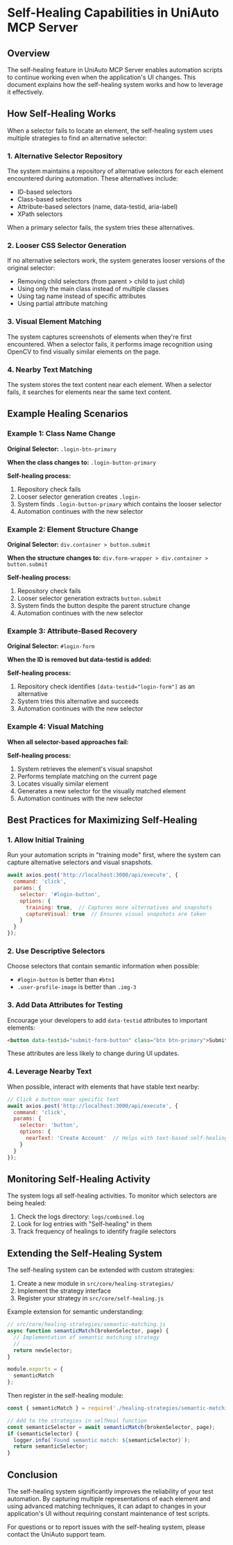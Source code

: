 # Self-Healing Capabilities in UniAuto MCP Server

## Overview

The self-healing feature in UniAuto MCP Server enables automation scripts to continue working even when the application's UI changes. This document explains how the self-healing system works and how to leverage it effectively.

## How Self-Healing Works

When a selector fails to locate an element, the self-healing system uses multiple strategies to find an alternative selector:

### 1. Alternative Selector Repository

The system maintains a repository of alternative selectors for each element encountered during automation. These alternatives include:

- ID-based selectors
- Class-based selectors
- Attribute-based selectors (name, data-testid, aria-label)
- XPath selectors

When a primary selector fails, the system tries these alternatives.

### 2. Looser CSS Selector Generation

If no alternative selectors work, the system generates looser versions of the original selector:

- Removing child selectors (from parent > child to just child)
- Using only the main class instead of multiple classes
- Using tag name instead of specific attributes
- Using partial attribute matching

### 3. Visual Element Matching

The system captures screenshots of elements when they're first encountered. When a selector fails, it performs image recognition using OpenCV to find visually similar elements on the page.

### 4. Nearby Text Matching

The system stores the text content near each element. When a selector fails, it searches for elements near the same text content.

## Example Healing Scenarios

### Example 1: Class Name Change

**Original Selector:** `.login-btn-primary`

**When the class changes to:** `.login-button-primary`

**Self-healing process:**
1. Repository check fails
2. Looser selector generation creates `.login-`
3. System finds `.login-button-primary` which contains the looser selector
4. Automation continues with the new selector

### Example 2: Element Structure Change

**Original Selector:** `div.container > button.submit`

**When the structure changes to:** `div.form-wrapper > div.container > button.submit`

**Self-healing process:**
1. Repository check fails
2. Looser selector generation extracts `button.submit`
3. System finds the button despite the parent structure change
4. Automation continues with the new selector

### Example 3: Attribute-Based Recovery

**Original Selector:** `#login-form`

**When the ID is removed but data-testid is added:**

**Self-healing process:**
1. Repository check identifies `[data-testid="login-form"]` as an alternative
2. System tries this alternative and succeeds
3. Automation continues with the new selector

### Example 4: Visual Matching

**When all selector-based approaches fail:**

**Self-healing process:**
1. System retrieves the element's visual snapshot
2. Performs template matching on the current page
3. Locates visually similar element
4. Generates a new selector for the visually matched element
5. Automation continues with the new selector

## Best Practices for Maximizing Self-Healing

### 1. Allow Initial Training

Run your automation scripts in "training mode" first, where the system can capture alternative selectors and visual snapshots.

```javascript
await axios.post('http://localhost:3000/api/execute', {
  command: 'click',
  params: { 
    selector: '#login-button',
    options: { 
      training: true,  // Captures more alternatives and snapshots
      captureVisual: true  // Ensures visual snapshots are taken
    } 
  }
});
```

### 2. Use Descriptive Selectors

Choose selectors that contain semantic information when possible:

- `#login-button` is better than `#btn1`
- `.user-profile-image` is better than `.img-3`

### 3. Add Data Attributes for Testing

Encourage your developers to add `data-testid` attributes to important elements:

```html
<button data-testid="submit-form-button" class="btn btn-primary">Submit</button>
```

These attributes are less likely to change during UI updates.

### 4. Leverage Nearby Text

When possible, interact with elements that have stable text nearby:

```javascript
// Click a button near specific text
await axios.post('http://localhost:3000/api/execute', {
  command: 'click',
  params: { 
    selector: 'button',
    options: { 
      nearText: 'Create Account'  // Helps with text-based self-healing
    } 
  }
});
```

## Monitoring Self-Healing Activity

The system logs all self-healing activities. To monitor which selectors are being healed:

1. Check the logs directory: `logs/combined.log`
2. Look for log entries with "Self-healing" in them
3. Track frequency of healings to identify fragile selectors

## Extending the Self-Healing System

The self-healing system can be extended with custom strategies:

1. Create a new module in `src/core/healing-strategies/`
2. Implement the strategy interface
3. Register your strategy in `src/core/self-healing.js`

Example extension for semantic understanding:

```javascript
// src/core/healing-strategies/semantic-matching.js
async function semanticMatch(brokenSelector, page) {
  // Implementation of semantic matching strategy
  // ...
  return newSelector;
}

module.exports = {
  semanticMatch
};
```

Then register in the self-healing module:

```javascript
const { semanticMatch } = require('./healing-strategies/semantic-matching');

// Add to the strategies in selfHeal function
const semanticSelector = await semanticMatch(brokenSelector, page);
if (semanticSelector) {
  logger.info(`Found semantic match: ${semanticSelector}`);
  return semanticSelector;
}
```

## Conclusion

The self-healing system significantly improves the reliability of your test automation. By capturing multiple representations of each element and using advanced matching techniques, it can adapt to changes in your application's UI without requiring constant maintenance of test scripts.

For questions or to report issues with the self-healing system, please contact the UniAuto support team.